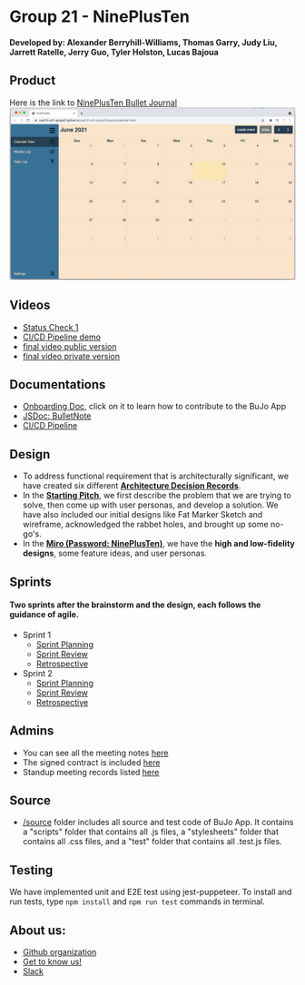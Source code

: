 # Group 21 - NinePlusTen
#### Developed by: Alexander Berryhill-Williams, Thomas Garry, Judy Liu, Jarrett Ratelle, Jerry Guo, Tyler Holston, Lucas Bajoua

## Product
Here is the link to [NinePlusTen Bullet Journal](https://cse110-w21-group21.github.io/cse110-w21-group21/source/calendar.html)
![calendar view](./docs/misc/calendarView.png)

## Videos
- [Status Check 1](https://youtu.be/oNg_tGI5dPE)
- [CI/CD Pipeline demo](https://youtu.be/IRaP0pxyPBc)
- [final video public version]()
- [final video private version]()

## Documentations
- [Onboarding Doc](./docs/admin/onboarding.md), click on it to learn how to contribute to the BuJo App
- [JSDoc: BulletNote](https://cse110-w21-group21.github.io/cse110-w21-group21/out/BulletNote.html)
- [CI/CD Pipeline](./admin/cipipeline/phase1.md)

## Design
- To address functional requirement that is architecturally significant, we have created six different [**Architecture Decision Records**](./specs/adrs/). 
- In the [**Starting Pitch**](./docs/misc/starting-pitch.pdf), we first describe the problem that we are trying to solve, then come up with user personas, and develop a solution. We have also included our initial designs like Fat Marker Sketch and wireframe, acknowledged the rabbet holes, and brought up some no-go's.
- In the [**Miro (Password: NinePlusTen)**](https://miro.com/app/board/o9J_lJdxiAU=/), we have the **high and low-fidelity designs**, some feature ideas, and user personas.

## Sprints
#### Two sprints after the brainstorm and the design, each follows the guidance of agile.
- Sprint 1
    - [Sprint Planning](./docs/admin/meetings/051021-meeting.md)
    - [Sprint Review](./docs/admin/meetings/051621-sprint-1-review.md)
    - [Retrospective](./docs/admin/meetings/051821-retrospective.md)
- Sprint 2
    - [Sprint Planning](./docs/admin/meetings/051921-sprint.md)
    - [Sprint Review](./docs/admin/meetings/053021-sprint-2-review.md)
    - [Retrospective](./docs/admin/meetings/053021-retrospective.md)

## Admins
- You can see all the meeting notes [here](./docs/admin/meetings)
- The signed contract is included [here](./admin/misc)
- Standup meeting records listed [here](./docs/admin/daily-standups)

## Source

- [/source](./source) folder includes all source and test code of BuJo App. It contains a "scripts" folder that contains all .js files, a "stylesheets" folder that contains all .css files, and a "test" folder that contains all .test.js files.

## Testing
We have implemented unit and E2E test using jest-puppeteer. To install and run tests, type `npm install` and `npm run test` commands in terminal.

## About us:

- [Github organization](https://github.com/cse110-w21-group21)
- [Get to know us!](./docs/admin/team.md)
- [Slack](cse110-sp21-group21.slack.com)
